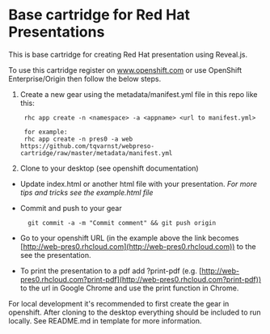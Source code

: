 # Base cartridge for Red Hat Presentations

This is base cartridge for creating Red Hat presentation using Reveal.js.

To use this cartridge register on www.openshift.com or use OpenShift Enterprise/Origin then follow the below steps.


1. Create a new gear using the metadata/manifest.yml file in this repo like this:

		rhc app create -n <namespace> -a <appname> <url to manifest.yml>
		
		for example:
		rhc app create -n pres0 -a web https://github.com/tqvarnst/webpreso-cartridge/raw/master/metadata/manifest.yml
		
	
		
2. Clone to your desktop (see openshift documentation)

* Update index.html or another html file with your presentation. *For more tips and tricks see the example.html file* 

* Commit and push to your gear
	
		git commit -a -m "Commit comment" && git push origin
		
* Go to your openshift URL (in the example above the link becomes [http://web-pres0.rhcloud.com](http://web-pres0.rhcloud.com)) to the see the presentation. 

* To print the presentation to a pdf add ?print-pdf (e.g. [http://web-pres0.rhcloud.com?print-pdf](http://web-pres0.rhcloud.com?print-pdf)) to the url in Google Chrome and use the print function in Chrome.

For local development it's recommended to first create the gear in openshift. After cloning to the desktop everything should be included to run locally. See README.md in template for more information.


